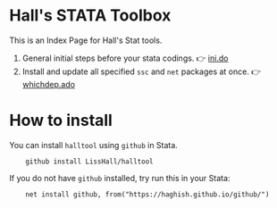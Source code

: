 # Hall's STATA Toolbox

This is an Index Page for Hall's Stat tools.

1. General initial steps before your stata codings. 👉 [ini.do](/ini.do)
2. Install and update all specified `ssc` and `net` packages at once. 👉 [whichdep.ado](/README_whichdep.md)


# How to install
You can install `halltool` using `github` in Stata.

```{stata}
    github install LissHall/halltool
```

If you do not have `github` installed, try run this in your Stata:

```{stata}
    net install github, from("https://haghish.github.io/github/")
```
